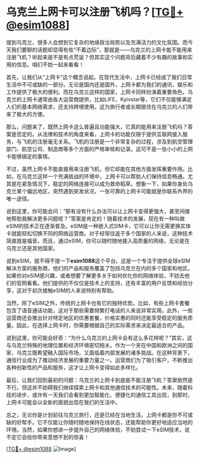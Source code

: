 # 乌克兰上网卡可以注册飞机吗？[[TG💪+ @esim1088](https://t.me/s/esim1088)]

提到乌克兰，很多人会想到它复杂的地缘政治局势以及充满活力的文化氛围。而今天我们要聊的话题却显得有些“不着边际”，那就是——乌克兰的上网卡能不能用来注册飞机？听起来是不是有点荒诞？但其实这个问题背后藏着不少有趣的故事和实用的信息。咱们不妨一起来看看！

首先，让我们从“上网卡”这个概念说起。在现代生活中，上网卡已经成了我们日常生活中不可或缺的一部分。无论是国内还是国外，上网卡都为我们的通讯、娱乐和工作提供了极大的便利。而在乌克兰这样的国家，上网卡同样扮演着重要角色。乌克兰的上网卡通常由各大运营商提供，比如LIFE、Kyivstar等，它们不仅能够满足人们的基本网络需求，还支持跨境使用，这为旅行者或长期居住在乌克兰的人们带来了极大的方便。

那么，问题来了，既然上网卡这么普遍且功能强大，它真的能用来注册飞机吗？答案是否定的。从法律和技术的角度来看，上网卡的功能仅限于提供互联网接入服务，与飞机的注册毫无关系。飞机的注册是一个非常复杂的过程，涉及到航空管理部门、航空公司、制造商等多个方面的严格审核和记录。这可不是一张小小的上网卡能够搞定的事情。

不过，虽然上网卡不能直接用来注册飞机，但它却能在其他方面发挥重要作用。比如，在乌克兰这样一个充满挑战的环境中，上网卡可以帮助人们保持信息畅通。尤其是在紧急情况下，稳定的网络连接可以成为救命稻草。想象一下，如果你身处乌克兰某个偏远地区，突然遇到突发状况，一张可靠的上网卡可能就是你联系外界的唯一途径。

说到这里，你可能会问：“那有没有什么办法可以让上网卡变得更强大，甚至间接地帮助我解决更多问题呢？”答案是肯定的！随着技术的发展，现在有一种叫做eSIM的技术正在逐渐普及。eSIM是一种嵌入式SIM卡，它可以让你无需更换实体卡就能轻松切换不同的网络运营商。对于经常往返于多个国家的人来说，这种技术简直就是福音。而且，通过eSIM，你可以随时随地接入高质量的网络，无论是在乌克兰还是其他国家。

说到eSIM，就不得不提一下**esim1088**这个平台。这是一个专注于提供全球eSIM解决方案的服务商，他们的产品和服务覆盖了包括乌克兰在内的多个国家和地区。如果你对eSIM感兴趣，或者想要了解更多关于如何优化你的网络体验，不妨去他们的官网看看。他们提供的不仅仅是技术上的支持，还有丰富的用户反馈和经验分享，这对于初次接触eSIM的人来说特别有帮助。

当然，除了eSIM之外，传统的上网卡也有它的独特优势。比如，有些上网卡套餐包含了语音通话功能，这对于那些需要频繁打电话的人来说非常实用。此外，一些运营商还会推出针对特定地区的优惠套餐，价格实惠的同时还能享受稳定的服务质量。因此，在选择上网卡时，你需要根据自己的实际需求来决定最适合的产品。

说到这里，你可能会好奇：“为什么乌克兰的上网卡会有这么多花样呢？”其实，这与乌克兰特殊的地理位置和经济环境密切相关。作为一个夹在中国和欧洲之间的国家，乌克兰既希望融入国际市场，又面临着内部发展的诸多挑战。在这种背景下，通信行业成为了推动经济发展的重要力量之一。运营商们为了吸引客户，不断推出各种创新性的产品和服务，这才让上网卡变得如此多样化。

最后，让我们回到最初的问题：乌克兰的上网卡到底能不能注册飞机？答案依然是不行。但这并不妨碍我们继续探索上网卡和其他通信技术的可能性。未来，随着科技的进步，或许有一天我们会看到更加智能化、便捷化的通信工具出现，到那时，上网卡可能会以全新的面貌出现在我们的生活中。

总之，无论你是计划前往乌克兰旅行，还是已经在当地生活，上网卡都是你不可或缺的好帮手。它不仅能让你随时随地保持在线状态，还能帮助你更好地适应当地的环境。当然，如果你想进一步提升自己的网络体验，不妨尝试一下eSIM技术，说不定它会给你带来意想不到的惊喜！

[[TG💪+ @esim1088](https://t.me/s/esim1088) ![Image](https://i.postimg.cc/4NQfJmqS/Snipaste-2025-05-13-00-14-12.png)]